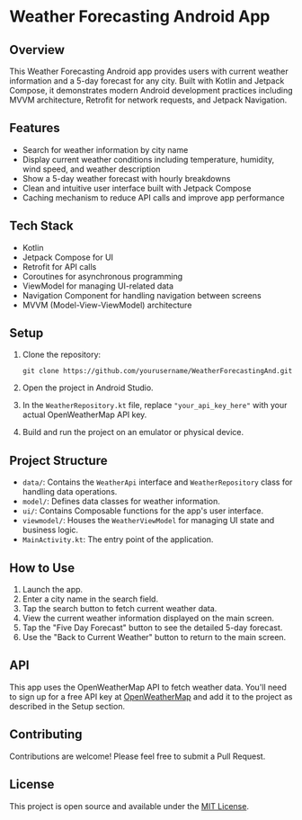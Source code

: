 # Weather Forecasting Android App

## Overview

This Weather Forecasting Android app provides users with current weather information and a 5-day forecast for any city. Built with Kotlin and Jetpack Compose, it demonstrates modern Android development practices including MVVM architecture, Retrofit for network requests, and Jetpack Navigation.

## Features

- Search for weather information by city name
- Display current weather conditions including temperature, humidity, wind speed, and weather description
- Show a 5-day weather forecast with hourly breakdowns
- Clean and intuitive user interface built with Jetpack Compose
- Caching mechanism to reduce API calls and improve app performance

## Tech Stack

- Kotlin
- Jetpack Compose for UI
- Retrofit for API calls
- Coroutines for asynchronous programming
- ViewModel for managing UI-related data
- Navigation Component for handling navigation between screens
- MVVM (Model-View-ViewModel) architecture

## Setup

1. Clone the repository:
   ```
   git clone https://github.com/yourusername/WeatherForecastingAnd.git
   ```

2. Open the project in Android Studio.

3. In the `WeatherRepository.kt` file, replace `"your_api_key_here"` with your actual OpenWeatherMap API key.

4. Build and run the project on an emulator or physical device.

## Project Structure

- `data/`: Contains the `WeatherApi` interface and `WeatherRepository` class for handling data operations.
- `model/`: Defines data classes for weather information.
- `ui/`: Contains Composable functions for the app's user interface.
- `viewmodel/`: Houses the `WeatherViewModel` for managing UI state and business logic.
- `MainActivity.kt`: The entry point of the application.

## How to Use

1. Launch the app.
2. Enter a city name in the search field.
3. Tap the search button to fetch current weather data.
4. View the current weather information displayed on the main screen.
5. Tap the "Five Day Forecast" button to see the detailed 5-day forecast.
6. Use the "Back to Current Weather" button to return to the main screen.

## API

This app uses the OpenWeatherMap API to fetch weather data. You'll need to sign up for a free API key at [OpenWeatherMap](https://openweathermap.org/api) and add it to the project as described in the Setup section.

## Contributing

Contributions are welcome! Please feel free to submit a Pull Request.

## License

This project is open source and available under the [MIT License](LICENSE).
